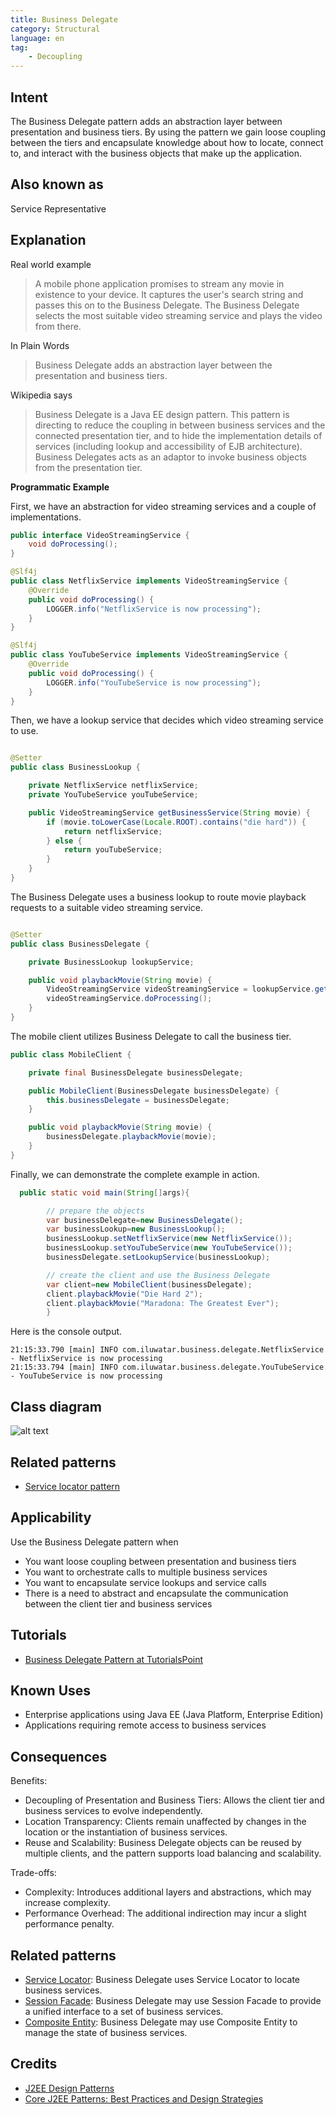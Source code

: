 ```yaml
---
title: Business Delegate
category: Structural
language: en
tag:
    - Decoupling
---
```


## Intent

The Business Delegate pattern adds an abstraction layer between presentation and business tiers. By using the pattern we
gain loose coupling between the tiers and encapsulate knowledge about how to locate, connect to, and interact with the
business objects that make up the application.

## Also known as

Service Representative

## Explanation

Real world example

> A mobile phone application promises to stream any movie in existence to your device. It captures the user's search
> string and passes this on to the Business Delegate. The Business Delegate selects the most suitable video streaming
> service and plays the video from there.

In Plain Words

> Business Delegate adds an abstraction layer between the presentation and business tiers.

Wikipedia says

> Business Delegate is a Java EE design pattern. This pattern is directing to reduce the coupling in between business
> services and the connected presentation tier, and to hide the implementation details of services (including lookup and
> accessibility of EJB architecture). Business Delegates acts as an adaptor to invoke business objects from the
> presentation tier.

**Programmatic Example**

First, we have an abstraction for video streaming services and a couple of implementations.

```java
public interface VideoStreamingService {
    void doProcessing();
}

@Slf4j
public class NetflixService implements VideoStreamingService {
    @Override
    public void doProcessing() {
        LOGGER.info("NetflixService is now processing");
    }
}

@Slf4j
public class YouTubeService implements VideoStreamingService {
    @Override
    public void doProcessing() {
        LOGGER.info("YouTubeService is now processing");
    }
}
```

Then, we have a lookup service that decides which video streaming service to use.

```java

@Setter
public class BusinessLookup {

    private NetflixService netflixService;
    private YouTubeService youTubeService;

    public VideoStreamingService getBusinessService(String movie) {
        if (movie.toLowerCase(Locale.ROOT).contains("die hard")) {
            return netflixService;
        } else {
            return youTubeService;
        }
    }
}
```

The Business Delegate uses a business lookup to route movie playback requests to a suitable
video streaming service.

```java

@Setter
public class BusinessDelegate {

    private BusinessLookup lookupService;

    public void playbackMovie(String movie) {
        VideoStreamingService videoStreamingService = lookupService.getBusinessService(movie);
        videoStreamingService.doProcessing();
    }
}
```

The mobile client utilizes Business Delegate to call the business tier.

```java
public class MobileClient {

    private final BusinessDelegate businessDelegate;

    public MobileClient(BusinessDelegate businessDelegate) {
        this.businessDelegate = businessDelegate;
    }

    public void playbackMovie(String movie) {
        businessDelegate.playbackMovie(movie);
    }
}
```

Finally, we can demonstrate the complete example in action.

```java
  public static void main(String[]args){

        // prepare the objects
        var businessDelegate=new BusinessDelegate();
        var businessLookup=new BusinessLookup();
        businessLookup.setNetflixService(new NetflixService());
        businessLookup.setYouTubeService(new YouTubeService());
        businessDelegate.setLookupService(businessLookup);

        // create the client and use the Business Delegate
        var client=new MobileClient(businessDelegate);
        client.playbackMovie("Die Hard 2");
        client.playbackMovie("Maradona: The Greatest Ever");
        }
```

Here is the console output.

```
21:15:33.790 [main] INFO com.iluwatar.business.delegate.NetflixService - NetflixService is now processing
21:15:33.794 [main] INFO com.iluwatar.business.delegate.YouTubeService - YouTubeService is now processing
```

## Class diagram

![alt text](./etc/business-delegate.urm.png "Business Delegate")

## Related patterns

* [Service locator pattern](https://java-design-patterns.com/patterns/service-locator/)

## Applicability

Use the Business Delegate pattern when

* You want loose coupling between presentation and business tiers
* You want to orchestrate calls to multiple business services
* You want to encapsulate service lookups and service calls
* There is a need to abstract and encapsulate the communication between the client tier and business services

## Tutorials

* [Business Delegate Pattern at TutorialsPoint](https://www.tutorialspoint.com/design_pattern/business_delegate_pattern.htm)

## Known Uses

* Enterprise applications using Java EE (Java Platform, Enterprise Edition)
* Applications requiring remote access to business services

## Consequences

Benefits:

* Decoupling of Presentation and Business Tiers: Allows the client tier and business services to evolve independently.
* Location Transparency: Clients remain unaffected by changes in the location or the instantiation of business services.
* Reuse and Scalability: Business Delegate objects can be reused by multiple clients, and the pattern supports load
  balancing and scalability.

Trade-offs:

* Complexity: Introduces additional layers and abstractions, which may increase complexity.
* Performance Overhead: The additional indirection may incur a slight performance penalty.

## Related patterns

* [Service Locator](https://java-design-patterns.com/patterns/service-locator/): Business Delegate uses Service Locator
  to locate business services.
* [Session Facade](https://java-design-patterns.com/patterns/session-facade/): Business Delegate may use Session Facade
  to provide a unified interface to a set of business services.
* [Composite Entity](https://java-design-patterns.com/patterns/composite-entity/): Business Delegate may use Composite
  Entity to manage the state of business services.

## Credits

* [J2EE Design Patterns](https://www.amazon.com/gp/product/0596004273/ref=as_li_tl?ie=UTF8&camp=1789&creative=9325&creativeASIN=0596004273&linkCode=as2&tag=javadesignpat-20&linkId=48d37c67fb3d845b802fa9b619ad8f31)
* [Core J2EE Patterns: Best Practices and Design Strategies](https://www.amazon.com/gp/product/0130648841/ref=as_li_qf_asin_il_tl?ie=UTF8&tag=javadesignpat-20&creative=9325&linkCode=as2&creativeASIN=0130648841&linkId=a0100de2b28c71ede8db1757fb2b5947)

